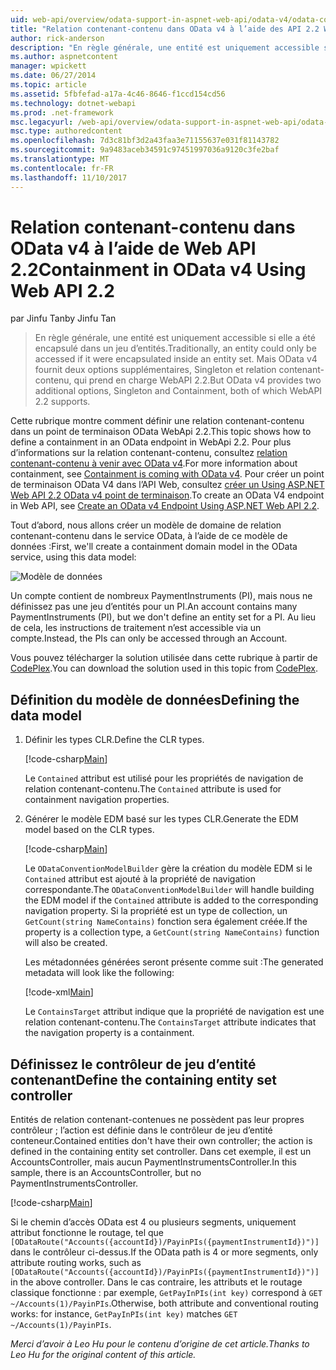 ```yaml
---
uid: web-api/overview/odata-support-in-aspnet-web-api/odata-v4/odata-containment-in-web-api-22
title: "Relation contenant-contenu dans OData v4 à l’aide des API 2.2 Web | Documents Microsoft"
author: rick-anderson
description: "En règle générale, une entité est uniquement accessible si elle a été encapsulé dans un jeu d’entités. Mais OData v4 fournit deux options supplémentaires, Singleton et Con..."
ms.author: aspnetcontent
manager: wpickett
ms.date: 06/27/2014
ms.topic: article
ms.assetid: 5fbfefad-a17a-4c46-8646-f1ccd154cd56
ms.technology: dotnet-webapi
ms.prod: .net-framework
msc.legacyurl: /web-api/overview/odata-support-in-aspnet-web-api/odata-v4/odata-containment-in-web-api-22
msc.type: authoredcontent
ms.openlocfilehash: 7d3c81bf3d2a43faa3e71155637e031f81143782
ms.sourcegitcommit: 9a9483aceb34591c97451997036a9120c3fe2baf
ms.translationtype: MT
ms.contentlocale: fr-FR
ms.lasthandoff: 11/10/2017
---
```

<a name="containment-in-odata-v4-using-web-api-22"></a><span data-ttu-id="ab295-104">Relation contenant-contenu dans OData v4 à l’aide de Web API 2.2</span><span class="sxs-lookup"><span data-stu-id="ab295-104">Containment in OData v4 Using Web API 2.2</span></span>
====================
<span data-ttu-id="ab295-105">par Jinfu Tan</span><span class="sxs-lookup"><span data-stu-id="ab295-105">by Jinfu Tan</span></span>

> <span data-ttu-id="ab295-106">En règle générale, une entité est uniquement accessible si elle a été encapsulé dans un jeu d’entités.</span><span class="sxs-lookup"><span data-stu-id="ab295-106">Traditionally, an entity could only be accessed if it were encapsulated inside an entity set.</span></span> <span data-ttu-id="ab295-107">Mais OData v4 fournit deux options supplémentaires, Singleton et relation contenant-contenu, qui prend en charge WebAPI 2.2.</span><span class="sxs-lookup"><span data-stu-id="ab295-107">But OData v4 provides two additional options, Singleton and Containment, both of which WebAPI 2.2 supports.</span></span>


<span data-ttu-id="ab295-108">Cette rubrique montre comment définir une relation contenant-contenu dans un point de terminaison OData WebApi 2.2.</span><span class="sxs-lookup"><span data-stu-id="ab295-108">This topic shows how to define a containment in an OData endpoint in WebApi 2.2.</span></span> <span data-ttu-id="ab295-109">Pour plus d’informations sur la relation contenant-contenu, consultez [relation contenant-contenu à venir avec OData v4](https://blogs.msdn.com/b/odatateam/archive/2014/03/13/containment-is-coming-with-odata-v4.aspx).</span><span class="sxs-lookup"><span data-stu-id="ab295-109">For more information about containment, see [Containment is coming with OData v4](https://blogs.msdn.com/b/odatateam/archive/2014/03/13/containment-is-coming-with-odata-v4.aspx).</span></span> <span data-ttu-id="ab295-110">Pour créer un point de terminaison OData V4 dans l’API Web, consultez [créer un Using ASP.NET Web API 2.2 OData v4 point de terminaison](create-an-odata-v4-endpoint.md).</span><span class="sxs-lookup"><span data-stu-id="ab295-110">To create an OData V4 endpoint in Web API, see [Create an OData v4 Endpoint Using ASP.NET Web API 2.2](create-an-odata-v4-endpoint.md).</span></span>

<span data-ttu-id="ab295-111">Tout d’abord, nous allons créer un modèle de domaine de relation contenant-contenu dans le service OData, à l’aide de ce modèle de données :</span><span class="sxs-lookup"><span data-stu-id="ab295-111">First, we'll create a containment domain model in the OData service, using this data model:</span></span>

![Modèle de données](odata-containment-in-web-api-22/_static/image1.png)

<span data-ttu-id="ab295-113">Un compte contient de nombreux PaymentInstruments (PI), mais nous ne définissez pas une jeu d’entités pour un PI.</span><span class="sxs-lookup"><span data-stu-id="ab295-113">An account contains many PaymentInstruments (PI), but we don't define an entity set for a PI.</span></span> <span data-ttu-id="ab295-114">Au lieu de cela, les instructions de traitement n’est accessible via un compte.</span><span class="sxs-lookup"><span data-stu-id="ab295-114">Instead, the PIs can only be accessed through an Account.</span></span>

<span data-ttu-id="ab295-115">Vous pouvez télécharger la solution utilisée dans cette rubrique à partir de [CodePlex](https://aspnet.codeplex.com/SourceControl/latest#Samples/WebApi/OData/v4/ODataContainmentSample/).</span><span class="sxs-lookup"><span data-stu-id="ab295-115">You can download the solution used in this topic from [CodePlex](https://aspnet.codeplex.com/SourceControl/latest#Samples/WebApi/OData/v4/ODataContainmentSample/).</span></span>

## <a name="defining-the-data-model"></a><span data-ttu-id="ab295-116">Définition du modèle de données</span><span class="sxs-lookup"><span data-stu-id="ab295-116">Defining the data model</span></span>

1. <span data-ttu-id="ab295-117">Définir les types CLR.</span><span class="sxs-lookup"><span data-stu-id="ab295-117">Define the CLR types.</span></span>

    [!code-csharp[Main](odata-containment-in-web-api-22/samples/sample1.cs)]

    <span data-ttu-id="ab295-118">Le `Contained` attribut est utilisé pour les propriétés de navigation de relation contenant-contenu.</span><span class="sxs-lookup"><span data-stu-id="ab295-118">The `Contained` attribute is used for containment navigation properties.</span></span>
2. <span data-ttu-id="ab295-119">Générer le modèle EDM basé sur les types CLR.</span><span class="sxs-lookup"><span data-stu-id="ab295-119">Generate the EDM model based on the CLR types.</span></span>

    [!code-csharp[Main](odata-containment-in-web-api-22/samples/sample2.cs)]

    <span data-ttu-id="ab295-120">Le `ODataConventionModelBuilder` gère la création du modèle EDM si le `Contained` attribut est ajouté à la propriété de navigation correspondante.</span><span class="sxs-lookup"><span data-stu-id="ab295-120">The `ODataConventionModelBuilder` will handle building the EDM model if the `Contained` attribute is added to the corresponding navigation property.</span></span> <span data-ttu-id="ab295-121">Si la propriété est un type de collection, un `GetCount(string NameContains)` fonction sera également créée.</span><span class="sxs-lookup"><span data-stu-id="ab295-121">If the property is a collection type, a `GetCount(string NameContains)` function will also be created.</span></span>

    <span data-ttu-id="ab295-122">Les métadonnées générées seront présente comme suit :</span><span class="sxs-lookup"><span data-stu-id="ab295-122">The generated metadata will look like the following:</span></span>

    [!code-xml[Main](odata-containment-in-web-api-22/samples/sample3.xml?highlight=10)]

    <span data-ttu-id="ab295-123">Le `ContainsTarget` attribut indique que la propriété de navigation est une relation contenant-contenu.</span><span class="sxs-lookup"><span data-stu-id="ab295-123">The `ContainsTarget` attribute indicates that the navigation property is a containment.</span></span>

## <a name="define-the-containing-entity-set-controller"></a><span data-ttu-id="ab295-124">Définissez le contrôleur de jeu d’entité contenant</span><span class="sxs-lookup"><span data-stu-id="ab295-124">Define the containing entity set controller</span></span>

<span data-ttu-id="ab295-125">Entités de relation contenant-contenues ne possèdent pas leur propres contrôleur ; l’action est définie dans le contrôleur de jeu d’entité conteneur.</span><span class="sxs-lookup"><span data-stu-id="ab295-125">Contained entities don't have their own controller; the action is defined in the containing entity set controller.</span></span> <span data-ttu-id="ab295-126">Dans cet exemple, il est un AccountsController, mais aucun PaymentInstrumentsController.</span><span class="sxs-lookup"><span data-stu-id="ab295-126">In this sample, there is an AccountsController, but no PaymentInstrumentsController.</span></span>

[!code-csharp[Main](odata-containment-in-web-api-22/samples/sample4.cs)]

<span data-ttu-id="ab295-127">Si le chemin d’accès OData est 4 ou plusieurs segments, uniquement attribut fonctionne le routage, tel que `[ODataRoute("Accounts({accountId})/PayinPIs({paymentInstrumentId})")]` dans le contrôleur ci-dessus.</span><span class="sxs-lookup"><span data-stu-id="ab295-127">If the OData path is 4 or more segments, only attribute routing works, such as `[ODataRoute("Accounts({accountId})/PayinPIs({paymentInstrumentId})")]` in the above controller.</span></span> <span data-ttu-id="ab295-128">Dans le cas contraire, les attributs et le routage classique fonctionne : par exemple, `GetPayInPIs(int key)` correspond à `GET ~/Accounts(1)/PayinPIs`.</span><span class="sxs-lookup"><span data-stu-id="ab295-128">Otherwise, both attribute and conventional routing works: for instance, `GetPayInPIs(int key)` matches `GET ~/Accounts(1)/PayinPIs`.</span></span>

<span data-ttu-id="ab295-129">*Merci d’avoir à Leo Hu pour le contenu d’origine de cet article.*</span><span class="sxs-lookup"><span data-stu-id="ab295-129">*Thanks to Leo Hu for the original content of this article.*</span></span>
